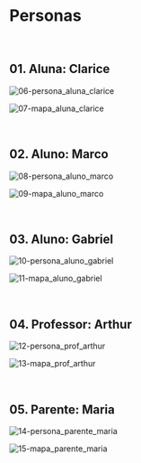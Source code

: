 # Personas

<br/>

## 01. Aluna: Clarice

![06-persona_aluna_clarice](https://user-images.githubusercontent.com/89420917/135361695-066ed677-5d51-4f18-bf75-93afef5a911b.jpg)


![07-mapa_aluna_clarice](https://user-images.githubusercontent.com/89420917/135361687-d649eb8c-ca4b-4050-8a2d-bacf7d424c20.jpg)

<br/>

## 02. Aluno: Marco

![08-persona_aluno_marco](https://user-images.githubusercontent.com/89420917/135361785-b06dea4f-e6be-44c8-b801-d6aaf88acd0d.jpg)

![09-mapa_aluno_marco](https://user-images.githubusercontent.com/89420917/135361822-9c6679a1-f957-4b5d-ac6f-54d647e87d6e.jpg)

<br/>

## 03. Aluno: Gabriel

![10-persona_aluno_gabriel](https://user-images.githubusercontent.com/89420917/135361842-ff7a4dd4-84a8-4cf1-a471-8cd36fa9e949.jpg)

![11-mapa_aluno_gabriel](https://user-images.githubusercontent.com/89420917/135361849-f9dce842-6fca-4a10-a772-d078ed136aab.jpg)

<br/>

## 04. Professor: Arthur
![12-persona_prof_arthur](https://user-images.githubusercontent.com/89420917/135361867-bf73480f-4718-435b-8464-cd719139b38f.jpg)

![13-mapa_prof_arthur](https://user-images.githubusercontent.com/89420917/135361869-dd65c8e3-fa8a-4187-86b9-dc7ae8daee15.jpg)

<br/>

## 05. Parente: Maria

![14-persona_parente_maria](https://user-images.githubusercontent.com/89420917/135361879-fb3266fe-9768-4c76-becf-08d3697140d7.jpg)

![15-mapa_parente_maria](https://user-images.githubusercontent.com/89420917/135361889-8ea1eaa4-8a78-4f0d-a365-6214ba84e06c.jpg)


